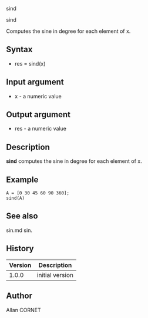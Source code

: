 



sind


sind

Computes the sine in degree for each element of x.

## Syntax

- res = sind(x)

## Input argument

 - x - a numeric value

## Output argument

 - res - a numeric value

## Description

<b>sind</b> computes the sine in degree for each element of x.

## Example

```Nelson
A = [0 30 45 60 90 360];
sind(A)
```

## See also

sin.md sin.
## History

|Version|Description|
|------|------|
|1.0.0|initial version|


## Author

Allan CORNET



